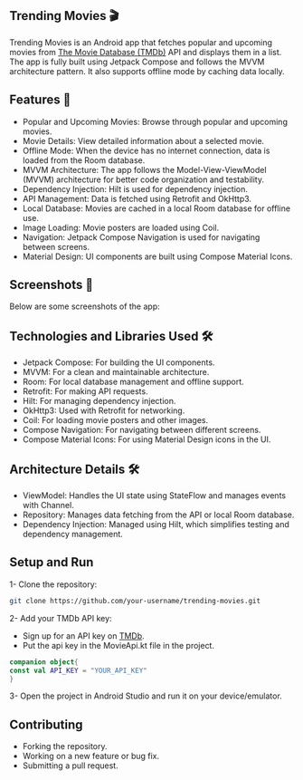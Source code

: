 ## Trending Movies 🎬
Trending Movies is an Android app that fetches popular and upcoming movies from [The Movie Database (TMDb)](https://developer.themoviedb.org/docs/getting-started) 
API and displays them in a list. The app is fully built using Jetpack Compose and follows the MVVM architecture pattern. 
It also supports offline mode by caching data locally.

## Features 🚀
- Popular and Upcoming Movies: Browse through popular and upcoming movies.
- Movie Details: View detailed information about a selected movie.
- Offline Mode: When the device has no internet connection, data is loaded from the Room database.
- MVVM Architecture: The app follows the Model-View-ViewModel (MVVM) architecture for better code organization and testability.
- Dependency Injection: Hilt is used for dependency injection.
- API Management: Data is fetched using Retrofit and OkHttp3.
- Local Database: Movies are cached in a local Room database for offline use.
- Image Loading: Movie posters are loaded using Coil.
- Navigation: Jetpack Compose Navigation is used for navigating between screens.
- Material Design: UI components are built using Compose Material Icons.

## Screenshots 📱
Below are some screenshots of the app:

## Technologies and Libraries Used 🛠
- Jetpack Compose: For building the UI components.
- MVVM: For a clean and maintainable architecture.
- Room: For local database management and offline support.
- Retrofit: For making API requests.
- Hilt: For managing dependency injection.
- OkHttp3: Used with Retrofit for networking.
- Coil: For loading movie posters and other images.
- Compose Navigation: For navigating between different screens.
- Compose Material Icons: For using Material Design icons in the UI.

## Architecture Details 🛠️
- ViewModel: Handles the UI state using StateFlow and manages events with Channel.
- Repository: Manages data fetching from the API or local Room database.
- Dependency Injection: Managed using Hilt, which simplifies testing and dependency management.

## Setup and Run
1- Clone the repository:
```bash
git clone https://github.com/your-username/trending-movies.git
```
2- Add your TMDb API key:
- Sign up for an API key on [TMDb](https://www.themoviedb.org/).
- Put the api key in the MovieApi.kt file in the project.
```kotlin
companion object{
const val API_KEY = "YOUR_API_KEY"
}
```
3- Open the project in Android Studio and run it on your device/emulator.

## Contributing
- Forking the repository.
- Working on a new feature or bug fix.
- Submitting a pull request.

